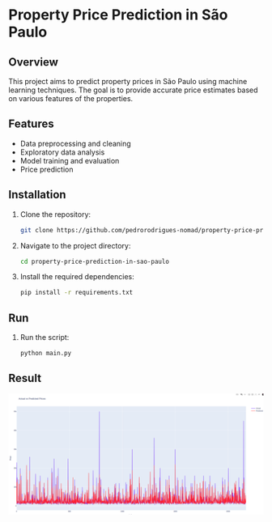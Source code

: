 # Property Price Prediction in São Paulo

## Overview
This project aims to predict property prices in São Paulo using machine learning techniques. The goal is to provide accurate price estimates based on various features of the properties.

## Features
- Data preprocessing and cleaning
- Exploratory data analysis
- Model training and evaluation
- Price prediction

## Installation
1. Clone the repository:
    ```bash
    git clone https://github.com/pedrorodrigues-nomad/property-price-prediction-in-sao-paulo
    ```
2. Navigate to the project directory:
    ```bash
    cd property-price-prediction-in-sao-paulo
    ```
3. Install the required dependencies:
    ```bash
    pip install -r requirements.txt
    ```

## Run
1. Run the script:
    ```bash
    python main.py
    ```


## Result

![Prediction Results](.github/prediction_results.png)
